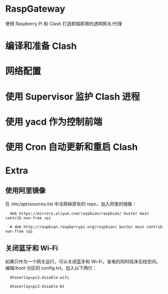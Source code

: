 # RaspGateway
使用 Raspberry Pi 和 Clash 打造即插即用的透明网关/代理

# 编译和准备 Clash

# 网络配置

# 使用 Supervisor 监护 Clash 进程

# 使用 yacd 作为控制前端

# 使用 Cron 自动更新和重启 Clash

# Extra

## 使用阿里镜像
  在 /etc/apt/sources.list 中注释掉原有的 repo，加入阿里的镜像：
  
`  deb https://mirrors.aliyun.com/raspbian/raspbian/ buster main contrib non-free rpi`

`  # deb http://raspbian.raspberrypi.org/raspbian/ buster main contrib non-free rpi`


## 关闭蓝牙和 Wi-Fi
  如果只作为一个网关运行，可以关闭蓝牙和 Wi-Fi，省电的同时纯净无线空间。
  编辑/boot 分区的 config.txt，加入以下两行：
 
`  dtoverlay=pi3-disable-wifi`

`  dtoverlay=pi3-disable-bt`


